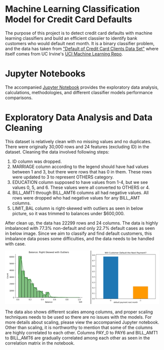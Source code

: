 # Machine Learning Classification Model for Credit Card Defaults

The purpose of this project is to detect credit card defaults with machine learning classifiers and build an efficient classiier to identify bank customers who would default next month. It is a binary classifier problem, and the data has taken from ["Default of Credit Card Clients Data Set"](https://code.datasciencedojo.com/datasciencedojo/datasets/tree/master/Default%20of%20Credit%20Card%20Clients) where itself comes from UC Irvine's [UCI Machine Learning Repo](https://archive.ics.uci.edu/dataset/350/default+of+credit+card+clients).

# Jupyter Notebooks
The accompanied [Jupyter Notebook](capstone.ipynb) provides the exploratory data analysis, calculations, methodologies, and different classifier models performance comparisons.

# Exploratory Data Analysis and Data Cleaning
This dataset is relatively clean with no missing values and no duplicates. There were originally 30,000 rows and 24 features (excluding ID) in the dataset. Cleaning the data involved following steps:

1. ID column was dropped.
2. MARRIAGE column according to the legend should have had values between 1 and 3, but there were rows that has 0 in them. These rows were updated to 3 to represent OTHERS category.
3. EDUCATION column supposed to have values from 1-4, but we see values 0, 5, and 6. These values were all converted to OTHERS or 4.
4. BILL_AMT1 through BILL_AMT6 columns all had negative values. All rows were dropped who had negative values for any BILL_AMT columns.
5. LIMIT_BAL column is right-skewed with outliers as seen in below picture, so it was trimmed to balances under $600,000.

After clean up, the data has 22299 rows and 24 columns. The data is highly imbalanced with 77.3% non-default and only 22.7% default cases as seen in below image. Since we aim to classify and find default customers, this imbalance data poses some difficulties, and the data needs to be handled with case.

![Balance Distribution and Imbalance Data Labels](images/capstone_00.png)

The data also shows different scales among columns, and proper scaling techniques needs to be used so there are no issues with the models. For more details about scaling, please view the accompanied Jupyter notebook. Other than scaling, it is northworthy to mention that some of the columns are highly correlated to each other. Columns PAY_0 to PAY6 and BILL_AMT1 to BILL_AMT6 are gradually correlated among each other as seen in the correlation matrix in the notebook.







